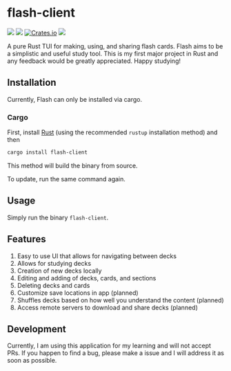 # flash-client
![](https://img.shields.io/badge/license-MIT-blueviolet.svg)
[![](https://tokei.rs/b1/github/Peter-Lande/flash-client?category=code)](https://github.com/Peter-Lande/flash-client)
[![Crates.io](https://img.shields.io/crates/v/flash-client.svg)](https://crates.io/crates/flash-client)
![](https://img.shields.io/github/v/release/Peter-Lande/flash-client?color=%23c694ff)

A pure Rust TUI for making, using, and sharing flash cards. Flash aims to be a simplistic and useful study tool. This is my first major project in Rust and any feedback would be greatly appreciated. Happy studying!

## Installation 
Currently, Flash can only be installed via cargo.

### Cargo
First, install [Rust](https://www.rust-lang.org/tools/install) (using the recommended `rustup` installation method) and then

```bash
cargo install flash-client
```

This method will build the binary from source.

To update, run the same command again.

## Usage
Simply run the binary `flash-client`.

## Features
1. Easy to use UI that allows for navigating between decks
2. Allows for studying decks
3. Creation of new decks locally 
4. Editing and adding of decks, cards, and sections
5. Deleting decks and cards 
6. Customize save locations in app (planned)
7. Shuffles decks based on how well you understand the content (planned)
8. Access remote servers to download and share decks (planned)

## Development
Currently, I am using this application for my learning and will not accept PRs. If you happen to find a bug, please make a issue and I will address it as soon as possible.